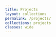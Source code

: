 ```yaml
---
title: Projects
layout: collections
permalink: /projects/
collections: projects
classes: wide
---
```


